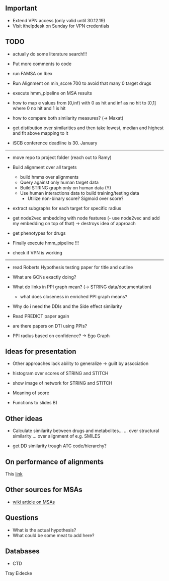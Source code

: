 ## Important

- Extend VPN access (only valid until 30.12.19)
- Visit ithelpdesk on Sunday for VPN credentials

## TODO

- actually do some literature search!!!

- Put more comments to code

- run FAMSA on Ibex

- Run Alignment on min_score 700 to avoid that many 0 target drugs
- execute hmm_pipeline on MSA results

- how to map e values from [0,inf) with 0 as hit and inf as no hit to [0,1] where 0 no hit and 1 is hit
- how to compare both similarity measures? (-> Maxat)


- get distibution over similarities and then take lowest, median and highest and fit above mapping to it

- iSCB conference deadline is 30. January


--------------------------------------------------------------------
- move repo to project folder (reach out to Ramy)

- Build alignment over all targets
  - build hmms over alignments
  - Query against only human target data
  - Build STRING graph only on human data (Y)
  - Use human interactions data to build training/testing data
    - Utilize non-binary score? Sigmoid over score?

- extract subgraphs for each target for specific radius
- get node2vec embedding with node features
(- use node2vec and add my embedding on top of that) -> destroys idea of approach

- get phenotypes for drugs

- Finally execute hmm\_pipeline !!! 

- check if VPN is working
---------------------------------------------------
- read Roberts Hypothesis testing paper for title and outline

- What are GCNs exactly doing?

- What do links in PPI graph mean? (-> STRING data/documentation)
  - what does closeness in enriched PPI graph means?
- Why do i need the DDIs and the Side effect similarity

- Read PREDICT paper again

- are there papers on DTI using PPIs?

- PPI radius based on confidence? -> Ego Graph



## Ideas for presentation

- Other approaches lack ability to generalize -> guilt by association

- histogram over scores of STRING and STITCH
- show image of network for STRING and STITCH
- Meaning of score 
- Functions to slides B)


## Other ideas

- Calculate similarity between drugs and metabolites...
	... over structural similarity
	... over alignment of e.g. SMILES

- get DD similarity trough ATC code/hierarchy?

## On performance of alignments

This [link](https://www.ebi.ac.uk/Tools/msa/)

## Other sources for MSAs

- [wiki article on MSAs](https://en.wikipedia.org/wiki/List_of_sequence_alignment_software#Multiple_sequence_alignment)

## Questions



- What is the actual hypothesis? 
- What could be some meat to add here?
## Databases

- CTD

Tray Eidecke

